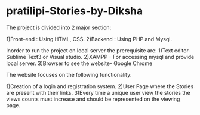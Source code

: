 # pratilipi-Stories-by-Diksha
 
The project is divided into 2 major section:

1)Front-end :  Using HTML, CSS.
2)Backend : Using PHP and Mysql.

Inorder to run the project on local server the prerequisite are:
1)Text editor- Sublime Text3 or Visual studio.
2)XAMPP - For accessing mysql and provide local server.
3)Browser to see the website- Google Chrome 


The website focuses on the following functionality:

1)Creation of a login and registration system.
2)User Page where the Stories are present with their links.
3)Every time a unique user view the stories the views counts must increase and should be represented on the viewing page.  


